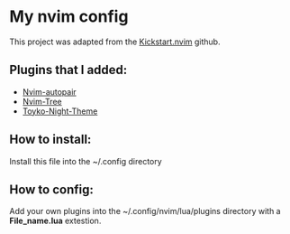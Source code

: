 # My nvim config  
This project was adapted from the [Kickstart.nvim](https://github.com/nvim-lua/kickstart.nvim) github.
## Plugins that I added:
- [Nvim-autopair](https://github.com/windwp/nvim-autopairs)
- [Nvim-Tree](https://github.com/nvim-tree/nvim-tree.lua)
- [Toyko-Night-Theme](https://github.com/folke/tokyonight.nvim)

## How to install:
Install this file into the ~/.config directory

## How to config: 
Add your own plugins into the ~/.config/nvim/lua/plugins directory with a **File_name.lua** extestion.
